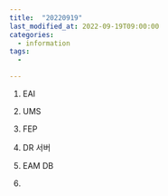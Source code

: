 ```yaml
---
title:  "20220919"
last_modified_at: 2022-09-19T09:00:00
categories:
  - information
tags: 
  - 

---
```


1. EAI

2. UMS

3. FEP

4. DR 서버

5. EAM DB

6. 
